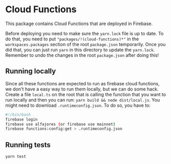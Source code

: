 # Cloud Functions

This package contains Cloud Functions that are deployed in Firebase.

Before deploying you need to make sure the `yarn.lock` file is up to date. To do that, you need to put  `"packages/!(cloud-functions)*"` in the `workspaces.packages` section of the root `package.json` temporarily. Once you did that, you can just run `yarn` in this directory to update the `yarn.lock`. Remember to undo the changes in the root `package.json` after doing this!

## Running locally

Since all these functions are expected to run as firebase cloud functions, we don't have a easy way to run them locally, but we can do some hack.
Create a file `local.ts` on the root that is calling the function that you want to run locally and then you can run: `yarn build && node dist/local.js`.
You might need to download `.runtimeconfig.json`. To do so, you have to:

```bash
#!/bin/bash
firebase login
firebase use alfajores (or firebase use mainnet)
firebase functions:config:get > .runtimeconfig.json
```

## Running tests

`yarn test`
